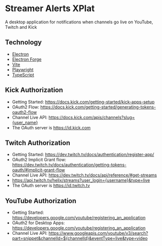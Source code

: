 # Streamer Alerts XPlat

A desktop application for notifications when channels go live on YouTube, Twitch and Kick

## Technology

- [Electron](https://www.electronjs.org/)
- [Electron Forge](https://www.electronforge.io/)
- [Vite](https://vitejs.dev/)
- [Playwright](https://playwright.dev/)
- [TypeScript](https://www.typescriptlang.org/)

## Kick Authorization

- Getting Started: https://docs.kick.com/getting-started/kick-apps-setup
- OAuth2 Flow: https://docs.kick.com/getting-started/generating-tokens-oauth2-flow
- Channel Live API: https://docs.kick.com/apis/channels?slug={user_name}
- The OAuth server is https://id.kick.com

## Twitch Authorization

- Getting Started: https://dev.twitch.tv/docs/authentication/register-app/
- OAuth2 Implicit Grant flow: https://dev.twitch.tv/docs/authentication/getting-tokens-oauth/#implicit-grant-flow
- Channel Live API: https://dev.twitch.tv/docs/api/reference/#get-streams
- https://api.twitch.tv/helix/streams?user_login={username}&type=live
- The OAuth server is https://id.twitch.tv

## YouTube Authorization

- Getting Started: https://developers.google.com/youtube/registering_an_application
- OAuth2 for Desktop Apps: https://developers.google.com/youtube/registering_an_application
- Channel Live API: https://www.googleapis.com/youtube/v3/search?part=snippet&channelId=${channelId}&eventType=live&type=video